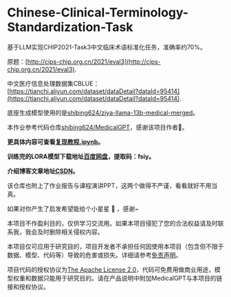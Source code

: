 # Chinese-Clinical-Terminology-Standardization-Task

基于LLM实现CHIP2021-Task3中文临床术语标准化任务，准确率约70%。

原题：[http://cips-chip.org.cn/2021/eval3](http://cips-chip.org.cn/2021/eval3).

中文医疗信息处理数据集CBLUE：[https://tianchi.aliyun.com/dataset/dataDetail?dataId=95414](https://tianchi.aliyun.com/dataset/dataDetail?dataId=95414).

底座生成模型使用的是[shibing624/ziya-llama-13b-medical-merged](https://huggingface.co/shibing624/ziya-llama-13b-medical-merged)。

本作业参考代码仓库[shibing624/MedicalGPT](https://github.com/shibing624/MedicalGPT/tree/main)，感谢该项目作者:rose:。

**更具体内容可查看[复现教程.ipynb](复现教程.ipynb)。**

**训练完的LORA模型下载地址[百度网盘](https://pan.baidu.com/s/1Y4xCbVls0ZC_J9qTHw6fUg)，提取码：fsiy。**

**介绍博客文章地址[CSDN](https://blog.csdn.net/Omigeq/article/details/134796880?spm=1001.2014.3001.5501)。**

该仓库也附上了作业报告与课程演讲PPT，这两个做得不严谨，看看就好不用当真。

如果对你产生了启发希望能给个小星星 :star2: ，感谢~

本项目不作盈利目的，仅供学习交流用。如果本项目侵犯了您的合法权益请及时联系我，我会及时删除相关侵权内容。

本项目仅可应用于研究目的，项目开发者不承担任何因使用本项目（包含但不限于数据、模型、代码等）导致的危害或损失。详细请参考[免责声明](DISCLAIMER)。

项目代码的授权协议为[The Apache License 2.0](LICENSE)，代码可免费用做商业用途，模型权重和数据只能用于研究目的。请在产品说明中附加MedicalGPT与本项目的链接和授权协议。
